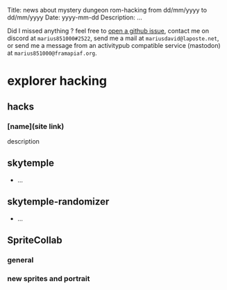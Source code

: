 Title: news about mystery dungeon rom-hacking from dd/mm/yyyy to dd/mm/yyyy
Date: yyyy-mm-dd
Description: ...

Did I missed anything ? feel free to [open a github issue](https://github.com/marius851000/pmd_hack_weekly/issues), contact me on discord at ``marius851000#2522``, send me a mail at ``mariusdavid@laposte.net``, or send me a message from an activitypub compatible service (mastodon) at ``marius851000@framapiaf.org``.

# explorer hacking
## hacks
### [name](site link)
description

## skytemple
- ...

## skytemple-randomizer
- ...
## SpriteCollab
### general
### new sprites and portrait